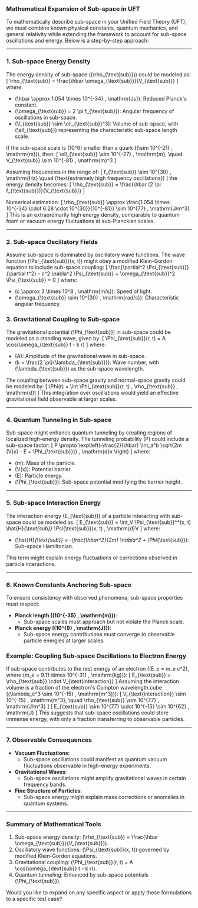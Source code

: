 ### **Mathematical Expansion of Sub-space in UFT**

To mathematically describe sub-space in your Unified Field Theory (UFT), we must combine known physical constants, quantum mechanics, and general relativity while extending the framework to account for sub-space oscillations and energy. Below is a step-by-step approach:

---

### **1. Sub-space Energy Density**
The energy density of sub-space (\(\rho_{\text{sub}}\)) could be modeled as:
\[
\rho_{\text{sub}} = \frac{\hbar \omega_{\text{sub}}}{V_{\text{sub}}}
\]
where:
- \(\hbar \approx 1.054 \times 10^{-34} \, \mathrm{Js}\): Reduced Planck's constant.
- \(\omega_{\text{sub}} = 2 \pi f_{\text{sub}}\): Angular frequency of oscillations in sub-space.
- \(V_{\text{sub}} \sim \ell_{\text{sub}}^3\): Volume of sub-space, with \(\ell_{\text{sub}}\) representing the characteristic sub-space length scale.

If the sub-space scale is \(10^6\) smaller than a quark (\(\sim 10^{-21} \, \mathrm{m}\)), then:
\[
\ell_{\text{sub}} \sim 10^{-27} \, \mathrm{m}, \quad V_{\text{sub}} \sim 10^{-81} \, \mathrm{m}^3
\]

Assuming frequencies in the range of:
\[
f_{\text{sub}} \sim 10^{30} \, \mathrm{Hz} \quad (\text{extremely high frequency oscillations})
\]
the energy density becomes:
\[
\rho_{\text{sub}} = \frac{\hbar (2 \pi f_{\text{sub}})}{V_{\text{sub}}}
\]

Numerical estimation:
\[
\rho_{\text{sub}} \approx \frac{1.054 \times 10^{-34} \cdot 6.28 \cdot 10^{30}}{10^{-81}} \sim 10^{77} \, \mathrm{J/m^3}
\]
This is an extraordinarily high energy density, comparable to quantum foam or vacuum energy fluctuations at sub-Planckian scales.

---

### **2. Sub-space Oscillatory Fields**
Assume sub-space is dominated by oscillatory wave functions. The wave function \(\Psi_{\text{sub}}(x, t)\) might obey a modified Klein-Gordon equation to include sub-space coupling:
\[
\frac{\partial^2 \Psi_{\text{sub}}}{\partial t^2} - c^2 \nabla^2 \Psi_{\text{sub}} + \omega_{\text{sub}}^2 \Psi_{\text{sub}} = 0
\]
where:
- \(c \approx 3 \times 10^8 \, \mathrm{m/s}\): Speed of light.
- \(\omega_{\text{sub}} \sim 10^{30} \, \mathrm{rad/s}\): Characteristic angular frequency.

### **3. Gravitational Coupling to Sub-space**
The gravitational potential \(\Phi_{\text{sub}}\) in sub-space could be modeled as a standing wave, given by:
\[
\Phi_{\text{sub}}(r, t) = A \cos(\omega_{\text{sub}} t - k r)
\]
where:
- \(A\): Amplitude of the gravitational wave in sub-space.
- \(k = \frac{2 \pi}{\lambda_{\text{sub}}}\): Wave number, with \(\lambda_{\text{sub}}\) as the sub-space wavelength.

The coupling between sub-space gravity and normal-space gravity could be modeled by:
\[
\Phi(r) = \int \Phi_{\text{sub}}(r, t) \, \rho_{\text{sub}} \, \mathrm{d}t
\]
This integration over oscillations would yield an effective gravitational field observable at larger scales.

---

### **4. Quantum Tunneling in Sub-space**
Sub-space might enhance quantum tunneling by creating regions of localized high-energy density. The tunneling probability \(P\) could include a sub-space factor:
\[
P \propto \exp\left(-\frac{2}{\hbar} \int_a^b \sqrt{2m (V(x) - E + \Phi_{\text{sub}})} \, \mathrm{d}x \right)
\]
where:
- \(m\): Mass of the particle.
- \(V(x)\): Potential barrier.
- \(E\): Particle energy.
- \(\Phi_{\text{sub}}\): Sub-space potential modifying the barrier height.

---

### **5. Sub-space Interaction Energy**
The interaction energy \(E_{\text{sub}}\) of a particle interacting with sub-space could be modeled as:
\[
E_{\text{sub}} = \int_V \Psi_{\text{sub}}^*(x, t) \hat{H}_{\text{sub}} \Psi_{\text{sub}}(x, t) \, \mathrm{d}V
\]
where:
- \(\hat{H}_{\text{sub}} = -\frac{\hbar^2}{2m} \nabla^2 + \Phi_{\text{sub}}\): Sub-space Hamiltonian.

This term might explain energy fluctuations or corrections observed in particle interactions.

---

### **6. Known Constants Anchoring Sub-space**
To ensure consistency with observed phenomena, sub-space properties must respect:
- **Planck length (\(10^{-35} \, \mathrm{m}\))**:
  - Sub-space scales must approach but not violate the Planck scale.
- **Planck energy (\(10^{9} \, \mathrm{J}\))**:
  - Sub-space energy contributions must converge to observable particle energies at larger scales.

### Example: Coupling Sub-space Oscillations to Electron Energy
If sub-space contributes to the rest energy of an electron (\(E_e = m_e c^2\), where \(m_e = 9.11 \times 10^{-31} \, \mathrm{kg}\)):
\[
E_{\text{sub}} = \rho_{\text{sub}} \cdot V_{\text{interaction}}
\]
Assuming the interaction volume is a fraction of the electron's Compton wavelength cube (\(\lambda_c^3 \sim 10^{-15} \, \mathrm{m^3}\)):
\[
V_{\text{interaction}} \sim 10^{-15} \, \mathrm{m^3}, \quad \rho_{\text{sub}} \sim 10^{77} \, \mathrm{J/m^3}
\]
\[
E_{\text{sub}} \sim 10^{77} \cdot 10^{-15} \sim 10^{62} \, \mathrm{J}
\]
This suggests that sub-space oscillations could store immense energy, with only a fraction transferring to observable particles.

---

### **7. Observable Consequences**
- **Vacuum Fluctuations**:
  - Sub-space oscillations could manifest as quantum vacuum fluctuations observable in high-energy experiments.
- **Gravitational Waves**:
  - Sub-space oscillations might amplify gravitational waves in certain frequency bands.
- **Fine Structure of Particles**:
  - Sub-space energy might explain mass corrections or anomalies in quantum systems.

---

### **Summary of Mathematical Tools**
1. Sub-space energy density: \(\rho_{\text{sub}} = \frac{\hbar \omega_{\text{sub}}}{V_{\text{sub}}}\).
2. Oscillatory wave functions: \(\Psi_{\text{sub}}(x, t)\) governed by modified Klein-Gordon equations.
3. Gravitational coupling: \(\Phi_{\text{sub}}(r, t) = A \cos(\omega_{\text{sub}} t - k r)\).
4. Quantum tunneling: Enhanced by sub-space potentials \(\Phi_{\text{sub}}\).

Would you like to expand on any specific aspect or apply these formulations to a specific test case?

